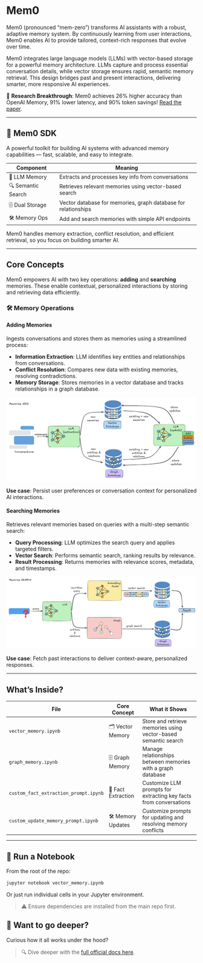 # Mem0

Mem0 (pronounced “mem-zero”) transforms AI assistants with a robust, adaptive memory system. By continuously learning from user interactions, Mem0 enables AI to provide tailored, context-rich responses that evolve over time.

Mem0 integrates large language models (LLMs) with vector-based storage for a powerful memory architecture. LLMs capture and process essential conversation details, while vector storage ensures rapid, semantic memory retrieval. This design bridges past and present interactions, delivering smarter, more responsive AI experiences.

📢 **Research Breakthrough**: Mem0 achieves 26% higher accuracy than OpenAI Memory, 91% lower latency, and 90% token savings! [Read the paper](https://docs.mem0.ai/research).

---

## 🚀 Mem0 SDK

A powerful toolkit for building AI systems with advanced memory capabilities — fast, scalable, and easy to integrate.

| Component        | Meaning                                                                 |
|-----------------|-------------------------------------------------------------------------|
| 🧠 LLM Memory    | Extracts and processes key info from conversations                      |
| 🔍 Semantic Search | Retrieves relevant memories using vector-based search                  |
| 🗄️ Dual Storage  | Vector database for memories, graph database for relationships          |
| 🛠️ Memory Ops    | Add and search memories with simple API endpoints                       |

Mem0 handles memory extraction, conflict resolution, and efficient retrieval, so you focus on building smarter AI.

---

## Core Concepts

Mem0 empowers AI with two key operations: **adding** and **searching** memories. These enable contextual, personalized interactions by storing and retrieving data efficiently.

### 🛠️ Memory Operations

#### Adding Memories
Ingests conversations and stores them as memories using a streamlined process:

- **Information Extraction**: LLM identifies key entities and relationships from conversations.
- **Conflict Resolution**: Compares new data with existing memories, resolving contradictions.
- **Memory Storage**: Stores memories in a vector database and tracks relationships in a graph database.

![Adding Memories Diagram](assets/mem0_adding_memories.png)

**Use case**: Persist user preferences or conversation context for personalized AI interactions.

#### Searching Memories
Retrieves relevant memories based on queries with a multi-step semantic search:

- **Query Processing**: LLM optimizes the search query and applies targeted filters.
- **Vector Search**: Performs semantic search, ranking results by relevance.
- **Result Processing**: Returns memories with relevance scores, metadata, and timestamps.

![Searching Memories Diagram](assets/mem0_searching_memories.png)

**Use case**: Fetch past interactions to deliver context-aware, personalized responses.

---

## What’s Inside?

| File                           | Core Concept            | What it Shows                                                    |
|--------------------------------|-------------------------|------------------------------------------------------------------|
| `vector_memory.ipynb`          | 🗂️ Vector Memory        | Store and retrieve memories using vector-based semantic search   |
| `graph_memory.ipynb`           | 🗄️ Graph Memory         | Manage relationships between memories with a graph database      |
| `custom_fact_extraction_prompt.ipynb` | 🧠 Fact Extraction | Customize LLM prompts for extracting key facts from conversations |
| `custom_update_memory_prompt.ipynb` | 🛠️ Memory Updates   | Customize prompts for updating and resolving memory conflicts     |

---

## 🚀 Run a Notebook

From the root of the repo:

```bash
jupyter notebook vector_memory.ipynb
```

Or just run individual cells in your Jupyter environment.

> ⚠️ Ensure dependencies are installed from the main repo first.

## 🤔 Want to go deeper?

Curious how it all works under the hood?
> 🔍 Dive deeper with the [full official docs here](https://docs.mem0.ai/overview).
